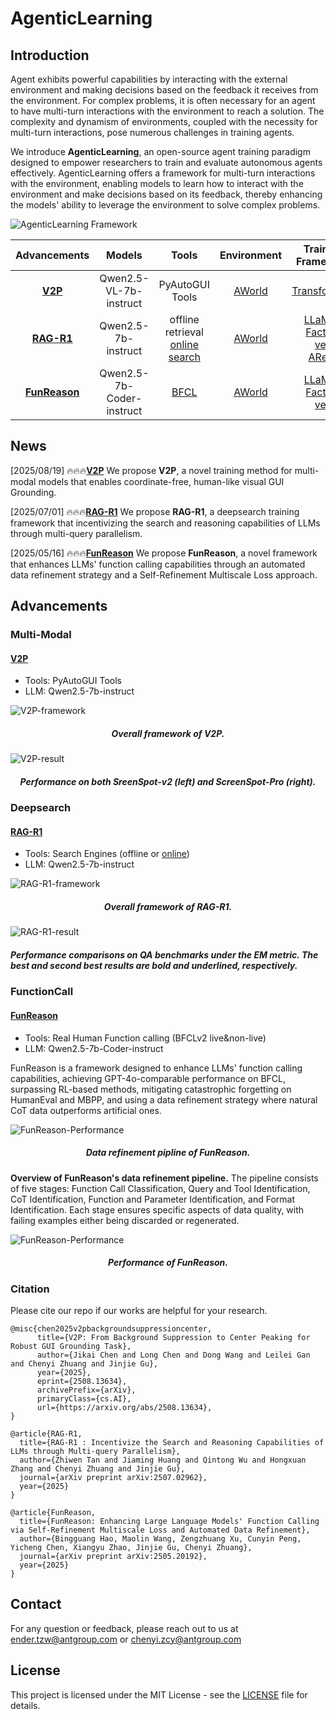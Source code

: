 # AgenticLearning

## Introduction

Agent exhibits powerful capabilities by interacting with the external environment and making decisions based on the feedback it receives from the environment.
For complex problems, it is often necessary for an agent to have multi-turn interactions with the environment to reach a solution. The complexity and dynamism of environments, coupled with the necessity for multi-turn interactions, pose numerous challenges in training agents.

We introduce **AgenticLearning**, an open-source agent training paradigm designed to empower researchers to train and evaluate autonomous agents effectively. AgenticLearning offers a framework for multi-turn interactions with the environment, enabling models to learn how to interact with the environment and make decisions based on its feedback, thereby enhancing the models' ability to leverage the environment to solve complex problems.

![AgenticLearning Framework](assets/framework.png "AgenticLearning Framework")

| Advancements  |  Models |                                         Tools                                         |                   Environment                   |                                                                    Training Framework                                                                    |
|:---------------------------------------------------------------------------------------:|:-------------------------:|:-------------------------------------------------------------------------------------:|:-----------------------------------------------:|:--------------------------------------------------------------------------------------------------------------------------------------------------------:|
|               [**V2P**](https://github.com/inclusionAI/AgenticLearning/blob/main/V2P/README.md)                | Qwen2.5-VL-7b-instruct |                           PyAutoGUI Tools                           | [AWorld](https://github.com/inclusionAI/AWorld) |                 [Transformers](https://github.com/huggingface/transformers) 
| [**RAG-R1**](https://github.com/inclusionAI/AgenticLearning/blob/main/RAG-R1/README.md) |    Qwen2.5-7b-instruct    | offline retrieval<br>[online search](https://github.com/qingw-dev/aworld-mcp-servers) | [AWorld](https://github.com/inclusionAI/AWorld) | [LLaMA-Factory](https://github.com/hiyouga/LLaMA-Factory)<br>[verl](https://github.com/volcengine/verl)<br>[AReaL](https://github.com/inclusionAI/AReaL) |
|               [**FunReason**](https://github.com/BingguangHao/FunReason/)               | Qwen2.5-7b-Coder-instruct |                                       [BFCL](https://gorilla.cs.berkeley.edu/leaderboard.html#leaderboard)                                        | [AWorld](https://github.com/inclusionAI/AWorld) |                                                        [LLaMA-Factory](https://github.com/hiyouga/LLaMA-Factory)<br>[verl](https://github.com/volcengine/verl)                                                        |
                                                

## News
[2025/08/19] 🔥🔥🔥[**V2P**](https://github.com/inclusionAI/AgenticLearning/blob/main/V2P/README.md) We propose **V2P**, a novel training method for multi-modal models that enables coordinate-free, human-like visual GUI Grounding.

[2025/07/01] 🔥🔥🔥[**RAG-R1**](https://github.com/inclusionAI/AgenticLearning/blob/main/RAG-R1/README.md) We propose **RAG-R1**, a deepsearch training framework that incentivizing the search and reasoning capabilities of LLMs through multi-query parallelism.

[2025/05/16] 🔥🔥🔥[**FunReason**](https://github.com/BingguangHao/FunReason/) We propose **FunReason**, a novel framework that enhances LLMs' function calling capabilities through an automated data refinement strategy and a Self-Refinement Multiscale Loss approach.

## Advancements
### Multi-Modal
#### [V2P](https://github.com/inclusionAI/AgenticLearning/blob/main/V2P/README.md) 

- Tools: PyAutoGUI Tools
- LLM: Qwen2.5-7b-instruct

![V2P-framework](V2P/assets/main.png)

<h5 align="center">Overall framework of V2P.</h5>

![V2P-result](V2P/assets/results.png)

<h5 align="center">Performance on both SreenSpot-v2 (left) and ScreenSpot-Pro (right).</h5>
  

### Deepsearch

#### [RAG-R1](RAG-R1/README.md)

- Tools: Search Engines (offline or [online](https://github.com/qingw-dev/aworld-mcp-servers))
- LLM: Qwen2.5-7b-instruct

![RAG-R1-framework](RAG-R1/assets/RAG-R1.png)

<h5 align="center">Overall framework of RAG-R1.</h5>

![RAG-R1-result](RAG-R1/assets/RAG-R1-result.png)

<h5 align="left">Performance comparisons on QA benchmarks under the EM metric. The best and second
best results are bold and underlined, respectively.</h5>

### FunctionCall

#### [FunReason](https://github.com/BingguangHao/FunReason/)

- Tools: Real Human Function calling (BFCLv2 live&non-live)
- LLM: Qwen2.5-7b-Coder-instruct

FunReason is a framework designed to enhance LLMs' function calling capabilities, achieving GPT-4o-comparable performance on BFCL, surpassing RL-based methods, mitigating catastrophic forgetting on HumanEval and MBPP, and using a data refinement strategy where natural CoT data outperforms artificial ones.

![FunReason-Performance](FunctionCall/assets/Fun_pipline.png)

<h5 align="center">Data refinement pipline of FunReason.</h5>

**Overview of FunReason's data refinement pipeline.** The pipeline consists of five stages: Function Call Classification, Query and Tool Identification, CoT Identification, Function and Parameter Identification, and Format Identification. Each stage ensures specific aspects of data quality, with failing examples either being discarded or regenerated.

![FunReason-Performance](FunctionCall/assets/Fun_per.png)

<h5 align="center">Performance of FunReason.</h5>

### Citation

Please cite our repo if our works are helpful for your research.
```
@misc{chen2025v2pbackgroundsuppressioncenter,
      title={V2P: From Background Suppression to Center Peaking for Robust GUI Grounding Task},
      author={Jikai Chen and Long Chen and Dong Wang and Leilei Gan and Chenyi Zhuang and Jinjie Gu},
      year={2025},
      eprint={2508.13634},
      archivePrefix={arXiv},
      primaryClass={cs.AI},
      url={https://arxiv.org/abs/2508.13634},
}

@article{RAG-R1,
  title={RAG-R1 : Incentivize the Search and Reasoning Capabilities of LLMs through Multi-query Parallelism}, 
  author={Zhiwen Tan and Jiaming Huang and Qintong Wu and Hongxuan Zhang and Chenyi Zhuang and Jinjie Gu},
  journal={arXiv preprint arXiv:2507.02962},
  year={2025}
}

@article{FunReason,
  title={FunReason: Enhancing Large Language Models' Function Calling via Self-Refinement Multiscale Loss and Automated Data Refinement},
  author={Bingguang Hao, Maolin Wang, Zengzhuang Xu, Cunyin Peng, Yicheng Chen, Xiangyu Zhao, Jinjie Gu, Chenyi Zhuang},
  journal={arXiv preprint arXiv:2505.20192},
  year={2025}
}
```

## Contact

For any question or feedback, please reach out to us at [ender.tzw@antgroup.com](mailto:ender.tzw@antgroup.com) or [chenyi.zcy@antgroup.com](mailto:chenyi.zcy@antgroup.com)

## License

This project is licensed under the MIT License - see the [LICENSE](LICENSE) file for details.
